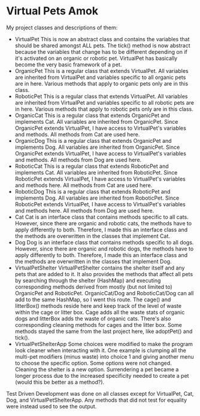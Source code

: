 # Virtual Pets Amok

My project classes and descriptions of them:
- VirtualPet
This is now an abstract class and contains the variables that should be shared amongst ALL pets.
The tick() method is now abstract because the variables that change has to be different depending on if it's activated on an organic or robotic pet.
VirtualPet has basically become the very basic framework of a pet.
- OrganicPet
This is a regular class that extends VirtualPet.
All variables are inherited from VirtualPet and variables specific to all organic pets are in here.
Various methods that apply to organic pets only are in this class.
- RoboticPet
This is a regular class that extends VirtualPet.
All variables are inherited from VirtualPet and variables specific to all robotic pets are in here.
Various methods that apply to robotic pets only are in this class.
- OrganicCat
This is a regular class that extends OrganicPet and implements Cat.
All variables are inherited from OrganicPet.
Since OrganicPet extends VirtualPet, I have access to VirtualPet's variables and methods.
All methods from Cat are used here.
- OrganicDog
This is a regular class that extends OrganicPet and implements Dog.
All variables are inherited from OrganicPet.
Since OrganicPet extends VirtualPet, I have access to VirtualPet's variables and methods.
All methods from Dog are used here.
- RoboticCat
This is a regular class that extends RoboticPet and implements Cat.
All variables are inherited from RoboticPet.
Since RoboticPet extends VirtualPet, I have access to VirtualPet's variables and methods here.
All methods from Cat are used here.
- RoboticDog
This is a regular class that extends RoboticPet and implements Dog.
All variables are inherited from RoboticPet.
Since RoboticPet extends VirtualPet, I have access to VirtualPet's variables and methods here.
All methods from Dog are used here.
- Cat
Cat is an interface class that contains methods specific to all cats.
However, since there are organic and robotic cats, the methods have to apply differently to both.
Therefore, I made this an interface class and the methods are overwritten in the classes that implement Cat.
- Dog
Dog is an interface class that contains methods specific to all dogs.
However, since there are organic and robotic dogs, the methods have to apply differently to both.
Therefore, I made this an interface class and the methods are overwritten in the classes that implement Dog.
- VirtualPetShelter
VirtualPetShelter contains the shelter itself and any pets that are added to it.
It also provides the methods that affect all pets by searching through the shelter (HashMap) and executing corresponding methods derived from mostly (but not limited to) OrganicPet and RoboticPet.
OrganicCat/Dog and RoboticCat/Dog can all add to the same HashMap, so I went this route.
The cage() and litterBox() methods reside here and keep track of the level of waste within the cage or litter box.
Cage adds all the waste stats of organic dogs and litterBox adds the waste of organic cats.
There's also corresponding cleaning methods for cages and the litter box.
Some methods stayed the same from the last project here, like adoptPet() and tick().
- VirtualPetShelterApp
Some choices were modified to make the program look cleaner when interacting with it.
One example is clumping all the multi-pet modifiers (minus waste) into choice 1 and giving another menu to choose the specific option.
Some options were not changed.
Cleaning the shelter is a new option.
Surrendering a pet became a longer process due to the increased specificity needed to create a pet (would this be better as a method?).

Test Driven Development was done on all classes except for VirtualPet, Cat, Dog, and VirtualPetShelterApp.
Any methods that did not test for equality were instead used to see the output.